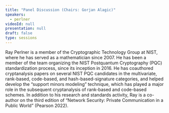 ```yaml
---
title: "Panel Discussion (Chairs: Gorjan Alagic)"
speakers:
  - perlner
videoId: null
presentation: null
draft: false
type: sessions
---
```

Ray Perlner is a member of the Cryptographic Technology Group at NIST, where he has served as a mathematician since 2007. He has been a member of the team organizing the NIST Postquantum Cryptography (PQC) standardization process, since its inception in 2016. He has coauthored cryptanalysis papers on several NIST PQC candidates in the multivariate, rank-based, code-based, and hash-based-signature categories, and helped develop the “support minors modeling” technique, which has played a major role in the subsequent cryptanalysis of rank-based and code-based schemes. In addition to his research and standards activity, Ray is a co-author on the third edition of “Network Security: Private Communication in a Public World” (Pearson 2022). 



<!-- fields to use above: -->
<!-- videoId: "Vfl9pPh6ipI" -->
<!-- presentation: "/slides/invited-MargaridaPereira.pdf" -->

